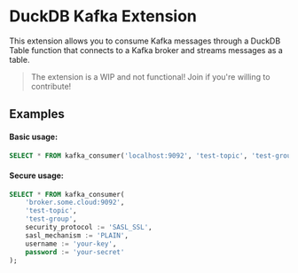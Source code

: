 # DuckDB Kafka Extension

This extension allows you to consume Kafka messages through a DuckDB Table function that connects to a Kafka broker and streams messages as a table.

> The extension is a WIP and not functional! Join if you're willing to contribute!

## Examples

#### Basic usage:
```sql
SELECT * FROM kafka_consumer('localhost:9092', 'test-topic', 'test-group');
```

#### Secure usage:

```sql
SELECT * FROM kafka_consumer(
    'broker.some.cloud:9092', 
    'test-topic',
    'test-group',
    security_protocol := 'SASL_SSL',
    sasl_mechanism := 'PLAIN',
    username := 'your-key',
    password := 'your-secret'
);
```
